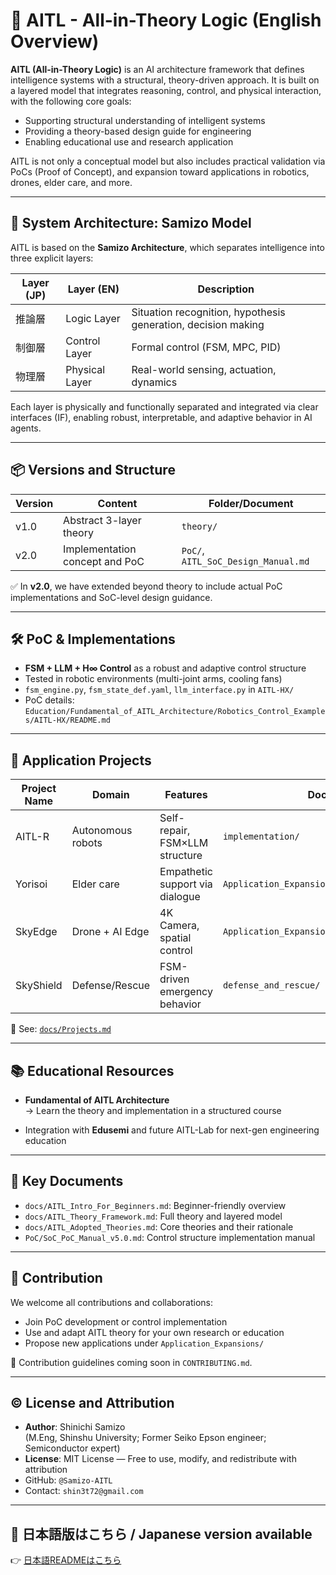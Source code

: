 # 🧠 AITL - All-in-Theory Logic (English Overview)

**AITL (All-in-Theory Logic)** is an AI architecture framework that defines intelligence systems with a structural, theory-driven approach. It is built on a layered model that integrates reasoning, control, and physical interaction, with the following core goals:

- Supporting structural understanding of intelligent systems  
- Providing a theory-based design guide for engineering  
- Enabling educational use and research application  

AITL is not only a conceptual model but also includes practical validation via PoCs (Proof of Concept), and expansion toward applications in robotics, drones, elder care, and more.

---

## 🧩 System Architecture: Samizo Model

AITL is based on the **Samizo Architecture**, which separates intelligence into three explicit layers:

| Layer (JP)    | Layer (EN)       | Description                            |
|---------------|------------------|----------------------------------------|
| 推論層        | Logic Layer       | Situation recognition, hypothesis generation, decision making |
| 制御層        | Control Layer     | Formal control (FSM, MPC, PID)         |
| 物理層        | Physical Layer    | Real-world sensing, actuation, dynamics |

Each layer is physically and functionally separated and integrated via clear interfaces (IF), enabling robust, interpretable, and adaptive behavior in AI agents.

---

## 📦 Versions and Structure

| Version | Content                           | Folder/Document                     |
|---------|-----------------------------------|--------------------------------------|
| v1.0    | Abstract 3-layer theory            | `theory/`                            |
| v2.0    | Implementation concept and PoC     | `PoC/`, `AITL_SoC_Design_Manual.md`  |

✅ In **v2.0**, we have extended beyond theory to include actual PoC implementations and SoC-level design guidance.

---

## 🛠 PoC & Implementations

- **FSM + LLM + H∞ Control** as a robust and adaptive control structure
- Tested in robotic environments (multi-joint arms, cooling fans)
- `fsm_engine.py`, `fsm_state_def.yaml`, `llm_interface.py` in `AITL-HX/`
- PoC details: `Education/Fundamental_of_AITL_Architecture/Robotics_Control_Examples/AITL-HX/README.md`

---

## 🚀 Application Projects

| Project Name   | Domain           | Features                          | Docs                     |
|----------------|------------------|-----------------------------------|--------------------------|
| AITL-R          | Autonomous robots | Self-repair, FSM×LLM structure     | `implementation/`        |
| Yorisoi         | Elder care        | Empathetic support via dialogue    | `Application_Expansions/elder_care/` |
| SkyEdge         | Drone + AI Edge   | 4K Camera, spatial control         | `Application_Expansions/space_robotics/` |
| SkyShield       | Defense/Rescue    | FSM-driven emergency behavior      | `defense_and_rescue/`    |

📄 See: [`docs/Projects.md`](./docs/Projects.md)

---

## 📚 Educational Resources

- **Fundamental of AITL Architecture**  
  → Learn the theory and implementation in a structured course

- Integration with **Edusemi** and future AITL-Lab for next-gen engineering education

---

## 📘 Key Documents

- `docs/AITL_Intro_For_Beginners.md`: Beginner-friendly overview  
- `docs/AITL_Theory_Framework.md`: Full theory and layered model  
- `docs/AITL_Adopted_Theories.md`: Core theories and their rationale  
- `PoC/SoC_PoC_Manual_v5.0.md`: Control structure implementation manual

---

## 🤝 Contribution

We welcome all contributions and collaborations:

- Join PoC development or control implementation
- Use and adapt AITL theory for your own research or education
- Propose new applications under `Application_Expansions/`

📝 Contribution guidelines coming soon in `CONTRIBUTING.md`.

---

## ©️ License and Attribution

- **Author**: Shinichi Samizo  
  (M.Eng, Shinshu University; Former Seiko Epson engineer; Semiconductor expert)  
- **License**: MIT License — Free to use, modify, and redistribute with attribution  
- GitHub: `@Samizo-AITL`  
- Contact: `shin3t72@gmail.com`

---

## 🔗 日本語版はこちら / Japanese version available

👉 [日本語READMEはこちら](./README.md)
